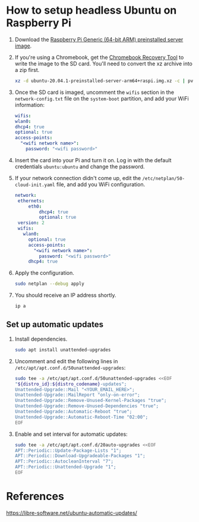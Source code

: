 # How to setup headless Ubuntu on Raspberry Pi

1. Download the [Raspberry Pi Generic (64-bit ARM) preinstalled server image](https://cdimage.ubuntu.com/releases/20.04/release/ubuntu-20.04.1-preinstalled-server-arm64+raspi.img.xz).
1. If you're using a Chromebook, get the [Chromebook Recovery Tool]() to write the image to the SD card. You'll need to convert the xz archive into a zip first.

   ```sh
   xz -d ubuntu-20.04.1-preinstalled-server-arm64+raspi.img.xz -c | pv | zip ubuntu-20.04.1-preinstalled-server-arm64+raspi.zip -
   ```

1. Once the SD card is imaged, uncomment the `wifis` section in the `network-config.txt` file on the `system-boot` partition, and add your WiFi information:

   ```yaml
   wifis:
   wlan0:
   dhcp4: true
   optional: true
   access-points:
     "<wifi network name>":
       password: "<wifi password>"
   ```

1. Insert the card into your Pi and turn it on. Log in with the default credentials `ubuntu:ubuntu` and change the password.
1. If your network connection didn't come up, edit the `/etc/netplan/50-cloud-init.yaml` file, and add you WiFi configuration.

   ```yaml
   network:
    ethernets:
        eth0:
            dhcp4: true
            optional: true
    version: 2
    wifis:
      wlan0:
        optional: true
        access-points:
          "<wifi network name>":
            password: "<wifi password>"
        dhcp4: true
   ```
   
1. Apply the configuration.

   ```sh
   sudo netplan --debug apply
   ```
   
1. You should receive an IP address shortly.

   ```sh
   ip a
   ```

## Set up automatic updates

1. Install dependencies.

   ```sh
   sudo apt install unattended-upgrades
   ```

1. Uncomment and edit the following lines in `/etc/apt/apt.conf.d/50unattended-upgrades`:

   ```sh
   sudo tee -a /etc/apt/apt.conf.d/50unattended-upgrades <<EOF
   "${distro_id}:${distro_codename}-updates";
   Unattended-Upgrade::Mail "<YOUR_EMAIL_HERE>";
   Unattended-Upgrade::MailReport "only-on-error";
   Unattended-Upgrade::Remove-Unused-Kernel-Packages "true";
   Unattended-Upgrade::Remove-Unused-Dependencies "true";
   Unattended-Upgrade::Automatic-Reboot "true";
   Unattended-Upgrade::Automatic-Reboot-Time "02:00";
   EOF
   ```

1. Enable and set interval for automatic updates:

   ```sh
   sudo tee -a /etc/apt/apt.conf.d/20auto-upgrades <<EOF
   APT::Periodic::Update-Package-Lists "1";
   APT::Periodic::Download-Upgradeable-Packages "1";
   APT::Periodic::AutocleanInterval "7";
   APT::Periodic::Unattended-Upgrade "1";
   EOF
   ```

# References

https://libre-software.net/ubuntu-automatic-updates/
